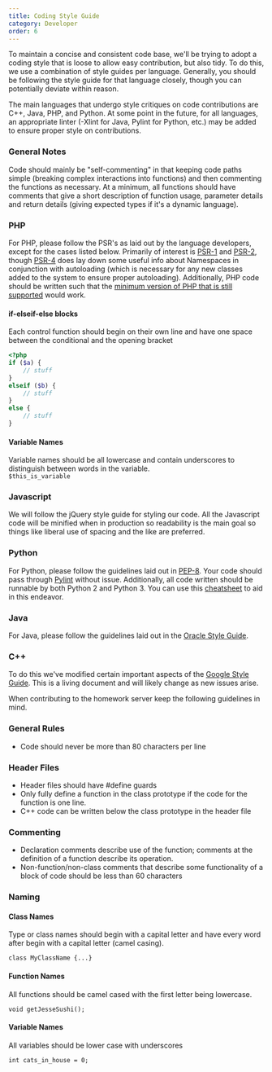 ```yaml
---
title: Coding Style Guide
category: Developer
order: 6
---
```


To maintain a concise and consistent code base, we'll be trying to adopt a coding style that is loose to allow easy contribution, but also tidy. To do this, we use a combination of style guides per language. Generally, you should be following the style guide for that language closely, though you can potentially deviate within reason. 

The main languages that undergo style critiques on code contributions are C++, Java, PHP, and Python. At some point in the future, for all languages, an appropriate linter (-Xlint for Java, Pylint for Python, etc.) may be added to ensure proper style on contributions.

### General Notes
Code should mainly be "self-commenting" in that keeping code paths simple (breaking complex interactions into functions) and then commenting the functions as necessary. At a minimum, all functions should have comments that give a short description of function usage, parameter details and return details (giving expected types if it's a dynamic language).

### PHP
For PHP, please follow the PSR's as laid out by the language developers, except for the cases listed below. Primarily of interest is [PSR-1](http://www.php-fig.org/psr/psr-1/) and [PSR-2](http://www.php-fig.org/psr/psr-2/), though [PSR-4](http://www.php-fig.org/psr/psr-4/) does lay down some useful info about Namespaces in conjunction with autoloading (which is necessary for any new classes added to the system to ensure proper autoloading). Additionally, PHP code should be written such that the [minimum version of PHP that is still supported](http://php.net/supported-versions.php) would work. 

#### if-elseif-else blocks
Each control function should begin on their own line and have one space between the conditional and the opening bracket
```php
<?php
if ($a) {
    // stuff
}
elseif ($b) {
    // stuff
}
else {
    // stuff
}
```

#### Variable Names
Variable names should be all lowercase and contain underscores to distinguish between words in the variable.  
```$this_is_variable ```

### Javascript
We will follow the jQuery style guide for styling our code. All the Javascript code will be minified when in production so readability is the main goal so things like liberal use of spacing and the like are preferred.

### Python
For Python, please follow the guidelines laid out in [PEP-8](https://www.python.org/dev/peps/pep-0008/). Your code should pass through [Pylint](http://www.pylint.org/) without issue. Additionally, all code written should be runnable by both Python 2 and Python 3. You can use this [cheatsheet](http://python-future.org/compatible_idioms.html) to aid in this endeavor.

### Java
For Java, please follow the guidelines laid out in the [Oracle Style Guide](http://www.oracle.com/technetwork/java/javase/documentation/codeconvtoc-136057.html).

### C++
To do this we've modified certain important aspects of the [Google Style Guide](https://google.github.io/styleguide/cppguide.html). This is a living document and will likely change as new issues arise.

When contributing to the homework server keep the following guidelines in mind.

### General Rules

* Code should never be more than 80 characters per line

### Header Files

* Header files should have #define guards
* Only fully define a function in the class prototype if the code for the function is one line.
* C++ code can be written below the class prototype in the header file

### Commenting

* Declaration comments describe use of the function; comments at the definition of a function describe its operation.
* Non-function/non-class comments that describe some functionality of a block of code should be less than 60 characters

### Naming

#### Class Names

Type or class names should begin with a capital letter and have every word after begin with a capital letter (camel casing).

```class MyClassName {...}```

#### Function Names

All functions should be camel cased with the first letter being lowercase.

```void getJesseSushi();```

#### Variable Names

All variables should be lower case with underscores

```int cats_in_house = 0;```